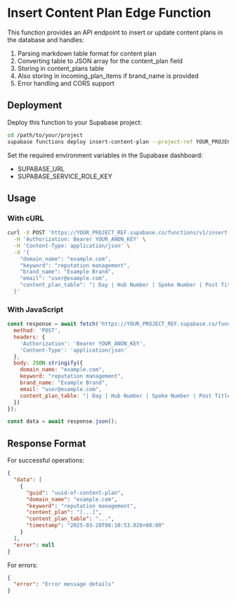 # Insert Content Plan Edge Function

This function provides an API endpoint to insert or update content plans in the database and handles:

1. Parsing markdown table format for content plan
2. Converting table to JSON array for the content_plan field
3. Storing in content_plans table
4. Also storing in incoming_plan_items if brand_name is provided
5. Error handling and CORS support

## Deployment

Deploy this function to your Supabase project:

```bash
cd /path/to/your/project
supabase functions deploy insert-content-plan --project-ref YOUR_PROJECT_REF
```

Set the required environment variables in the Supabase dashboard:
- SUPABASE_URL
- SUPABASE_SERVICE_ROLE_KEY

## Usage

### With cURL

```bash
curl -X POST 'https://YOUR_PROJECT_REF.supabase.co/functions/v1/insert-content-plan' \
  -H 'Authorization: Bearer YOUR_ANON_KEY' \
  -H 'Content-Type: application/json' \
  -d '{
    "domain_name": "example.com",
    "keyword": "reputation management",
    "brand_name": "Example Brand",
    "email": "user@example.com",
    "content_plan_table": "| Day | Hub Number | Spoke Number | Post Title | Keyword | URL Slug | CPC | Difficulty | Volume |\n| --- | --- | --- | --- | --- | --- | --- | --- | --- |\n| | 1 | | Brand Reputation Management: Elevate Your Business Image with Proven Expert Strategies | brand reputation management | brand-reputation-management-elevate-business-image | 15.0 | 27 | 4300 |..."
  }'
```

### With JavaScript

```javascript
const response = await fetch('https://YOUR_PROJECT_REF.supabase.co/functions/v1/insert-content-plan', {
  method: 'POST',
  headers: {
    'Authorization': 'Bearer YOUR_ANON_KEY',
    'Content-Type': 'application/json'
  },
  body: JSON.stringify({
    domain_name: "example.com",
    keyword: "reputation management",
    brand_name: "Example Brand",
    email: "user@example.com",
    content_plan_table: "| Day | Hub Number | Spoke Number | Post Title | Keyword | URL Slug | CPC | Difficulty | Volume |\n| --- | --- | --- | --- | --- | --- | --- | --- | --- |\n| | 1 | | Brand Reputation Management: Elevate Your Business Image with Proven Expert Strategies | brand reputation management | brand-reputation-management-elevate-business-image | 15.0 | 27 | 4300 |..."
  })
});

const data = await response.json();
```

## Response Format

For successful operations:
```json
{
  "data": [
    {
      "guid": "uuid-of-content-plan",
      "domain_name": "example.com",
      "keyword": "reputation management",
      "content_plan": "[...]",
      "content_plan_table": "...",
      "timestamp": "2025-03-20T08:10:53.026+00:00"
    }
  ],
  "error": null
}
```

For errors:
```json
{
  "error": "Error message details"
}
```